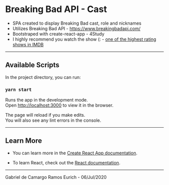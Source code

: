 # Breaking Bad API - Cast
- SPA created to display Breaking Bad cast, role and nicknames 
- Utilizes Breaking Bad API - https://www.breakingbadapi.com/
- Bootstraped with create-react-app - 4Study
- I highly recommend you watch the show (: - [one of the highest rating shows in IMDB](https://www.imdb.com/title/tt0903747/)

<hr />

## Available Scripts

In the project directory, you can run:

### `yarn start` 

Runs the app in the development mode.<br />
Open [http://localhost:3000](http://localhost:3000) to view it in the browser.

The page will reload if you make edits.<br />
You will also see any lint errors in the console.
<hr />

## Learn More

- You can learn more in the [Create React App documentation](https://facebook.github.io/create-react-app/docs/getting-started).

- To learn React, check out the [React documentation](https://reactjs.org/).

<hr />

Gabriel de Camargo Ramos Eurich - 06/Jul/2020
